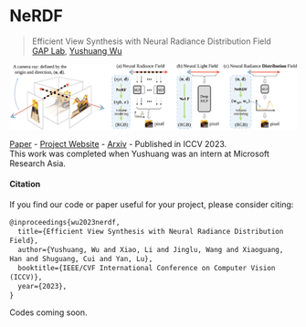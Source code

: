 # NeRDF
> Efficient View Synthesis with Neural Radiance Distribution Field <br />
> [GAP Lab](https://gaplab.cuhk.edu.cn/), [Yushuang Wu](https://scholar.google.com/citations?hl=zh-CN&user=x5gpN0sAAAAJ)

![Teaser](figures/pipeline.png)

[Paper](https://arxiv.org/abs/2304.10179.pdf) - 
[Project Website](https://yushuang-wu.github.io/SCoDA/) -
[Arxiv](https://arxiv.org/abs/2304.10179) -
Published in ICCV 2023.   <br />
This work was completed when Yushuang was an intern at Microsoft Research Asia. 

#### Citation

If you find our code or paper useful for your project, please consider citing:

    @inproceedings{wu2023nerdf,
      title={Efficient View Synthesis with Neural Radiance Distribution Field},
      author={Yushuang, Wu and Xiao, Li and Jinglu, Wang and Xiaoguang, Han and Shuguang, Cui and Yan, Lu},
      booktitle={IEEE/CVF International Conference on Computer Vision (ICCV)},
      year={2023},
    }
    
Codes coming soon.
